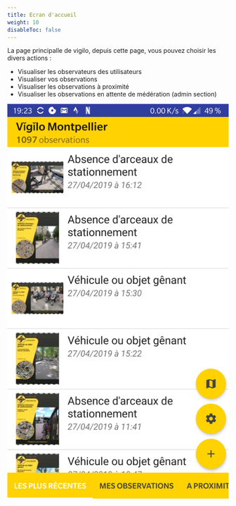 ```yaml
---
title: Ecran d'accueil
weight: 10
disableToc: false
---
```


La page principalle de vigilo, depuis cette page, vous pouvez choisir les divers actions :

 * Visualiser les observateurs des utilisateurs
 * Visualiser vos observations
 * Visualiser les observations à proximité
 * Visualiser les observations en attente de médération (admin section)


![Magic](/fr/app/android/accueil/images/accueil.jpg?width=400&classes=shadow)
